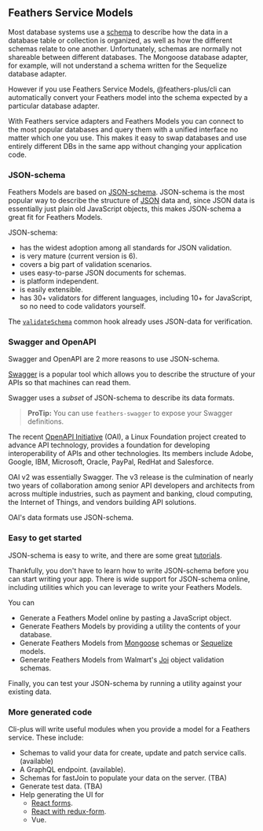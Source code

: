 
## Feathers Service Models

Most database systems use a [schema](https://en.wikipedia.org/wiki/Database_schema)
to describe how the data in a database table or collection is organized,
as well as how the different schemas relate to one another.
Unfortunately, schemas are normally not shareable between different databases.
The Mongoose database adapter, for example, will not understand a schema
written for the Sequelize database adapter.

However if you use Feathers Service Models,
@feathers-plus/cli can automatically convert your Feathers model into the schema expected by
a particular database adapter.

With Feathers service adapters and Feathers Models you can connect to the most popular databases and
query them with a unified interface no matter which one you use.
This makes it easy to swap databases and use entirely different DBs in the same app
without changing your application code.

### JSON-schema

Feathers Models are based on [JSON-schema](http://json-schema.org/).
JSON-schema is the most popular way to describe the structure of
[JSON](https://en.wikipedia.org/wiki/JSON)
data and, since JSON data is essentially just plain old JavaScript objects,
this makes JSON-schema a great fit for Feathers Models.

JSON-schema:

- has the widest adoption among all standards for JSON validation.
- is very mature (current version is 6).
- covers a big part of validation scenarios.
- uses easy-to-parse JSON documents for schemas.
- is platform independent.
- is easily extensible.
- has 30+ validators for different languages, including 10+ for JavaScript,
so no need to code validators yourself.

The [`validateSchema`](https://feathers-plus.github.io/v1/feathers-hooks-common/index.html#validateSchema)
common hook already uses JSON-data for verification.

### Swagger and OpenAPI

Swagger and OpenAPI are 2 more reasons to use JSON-schema.

[Swagger](https://swagger.io/)
is a popular tool which allows you to describe the structure of your APIs
so that machines can read them.

Swagger uses a *subset* of JSON-schema to describe its data formats.

> **ProTip:** You can use `feathers-swagger` to expose your Swagger definitions.

The recent [OpenAPI Initiative](https://www.openapis.org/blog/2017/07/26/the-oai-announces-the-openapi-specification-3-0-0#)
(OAI), a Linux Foundation project created to advance API technology,
provides a foundation for developing interoperability of APIs and other technologies.
Its members include Adobe, Google, IBM, Microsoft, Oracle, PayPal, RedHat and Salesforce.

OAI v2 was essentially Swagger.
The v3 release is the culmination of nearly two years of collaboration among senior API developers
and architects from across multiple industries, such as payment and banking, cloud computing,
the Internet of Things, and vendors building API solutions.

OAI's data formats use JSON-schema.


### Easy to get started

JSON-schema is easy to write, and there are some great
[tutorials](https://code.tutsplus.com/tutorials/validating-data-with-json-schema-part-1--cms-25343).

Thankfully, you don't have to learn how to write JSON-schema before you can start writing your app.
There is wide support for JSON-schema online, including utilities which you can leverage to write your Feathers Models.

You can
- Generate a Feathers Model online by pasting a JavaScript object.
- Generate Feathers Models by providing a utility the contents of your database.
- Generate Feathers Models from
[Mongoose](http://mongoosejs.com/docs/schematypes.html) schemas or
[Sequelize](http://docs.sequelizejs.com/class/lib/model.js~Model.html) models.
- Generate Feathers Models from Walmart's [Joi](https://github.com/hapijs/joi)
object validation schemas.

Finally, you can test your JSON-schema by running a utility against your existing data.

### More generated code

Cli-plus will write useful modules when you provide a model for a Feathers service.
These include:
- Schemas to valid your data for create, update and patch service calls. (available)
- A GraphQL endpoint. (available).
- Schemas for fastJoin to populate your data on the server. (TBA)
- Generate test data. (TBA)
- Help generating the UI for
  - [React forms](https://github.com/mozilla-services/react-jsonschema-form).
  - [React with redux-form](https://limenius.github.io/liform-react/#/).
  - Vue.
